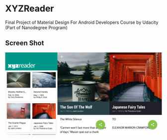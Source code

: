# XYZReader

Final Project of Material Design For Android Developers Course by Udacity (Part of Nanodegree Program)

## Screen Shot

![](https://github.com/emadabdalrahman/XYZReader/blob/master/ScreenShots/thumbnail_original.jpg?raw=true)
